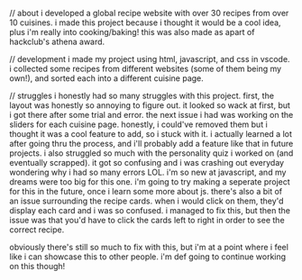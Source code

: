// about
i developed a global recipe website with over 30 recipes from over 10 cuisines. i made this project because i thought it would be a cool idea, plus i'm really into cooking/baking! this was also made as apart of hackclub's athena award.

// development
i made my project using html, javascript, and css in vscode. i collected some recipes from different websites (some of them being my own!), and sorted each into a different cuisine page.

// struggles
i honestly had so many struggles with this project. first, the layout was honestly so annoying to figure out. it looked so wack at first, but i got there after some trial and error. 
the next issue i had was working on the sliders for each cuisine page. honestly, i could've removed them but i thought it was a cool feature to add, so i stuck with it. i actually learned a lot after going thru the process, and i'll probably add a feature like that in future projects.
i also struggled so much with the personality quiz i worked on (and eventually scrapped). it got so confusing and i was crashing out everyday wondering why i had so many errors LOL. i'm so new at javascript, and my dreams were too big for this one. i'm going to try making a seperate project for this in the future, once i learn some more about js.
there's also a bit of an issue surrounding the recipe cards. when i would click on them, they'd display each card and i was so confused. i managed to fix this, but then the issue was that you'd have to click the cards left to right in order to see the correct recipe.

obviously there's still so much to fix with this, but i'm at a point where i feel like i can showcase this to other people. i'm def going to continue working on this though!
